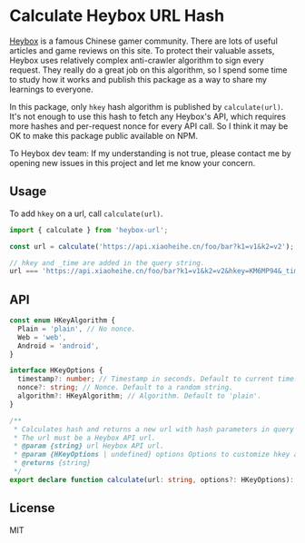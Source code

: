# Calculate Heybox URL Hash

[Heybox](https://www.xiaoheihe.cn/) is a famous Chinese gamer community. There are lots of useful articles and game reviews on this site. To protect their valuable assets, Heybox uses relatively complex anti-crawler algorithm to sign every request. They really do a great job on this algorithm, so I spend some time to study how it works and publish this package as a way to share my learnings to everyone.

In this package, only `hkey` hash algorithm is published by `calculate(url)`. It's not enough to use this hash to fetch any Heybox's API, which requires more hashes and per-request nonce for every API call. So I think it may be OK to make this package public available on NPM.

To Heybox dev team: If my understanding is not true, please contact me by opening new issues in this project and let me know your concern.

## Usage

To add `hkey` on a url, call `calculate(url)`.

```javascript
import { calculate } from 'heybox-url';

const url = calculate('https://api.xiaoheihe.cn/foo/bar?k1=v1&k2=v2');

// hkey and _time are added in the query string.
url === 'https://api.xiaoheihe.cn/foo/bar?k1=v1&k2=v2&hkey=KM6MP94&_time=1693395090';
```

## API

```typescript
const enum HKeyAlgorithm {
  Plain = 'plain', // No nonce.
  Web = 'web',
  Android = 'android',
}

interface HKeyOptions {
  timestamp?: number; // Timestamp in seconds. Default to current time.
  nonce?: string; // Nonce. Default to a random string.
  algorithm?: HKeyAlgorithm; // Algorithm. Default to 'plain'.
}

/**
 * Calculates hash and returns a new url with hash parameters in query string.
 * The url must be a Heybox API url.
 * @param {string} url Heybox API url.
 * @param {HKeyOptions | undefined} options Options to customize hkey algorithm.
 * @returns {string}
 */
export declare function calculate(url: string, options?: HKeyOptions): string;
```

## License

MIT
